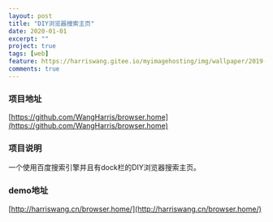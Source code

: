 ```yaml
---
layout: post
title: "DIY浏览器搜索主页"
date: 2020-01-01
excerpt: ""
project: true
tags: [web]
feature: https://harriswang.gitee.io/myimagehosting/img/wallpaper/2019-10-08.jpeg
comments: true
---
```


### 项目地址

[https://github.com/WangHarris/browser.home](https://github.com/WangHarris/browser.home)



### 项目说明

一个使用百度搜索引擎并且有dock栏的DIY浏览器搜索主页。



### demo地址

[http://harriswang.cn/browser.home/](http://harriswang.cn/browser.home/)

